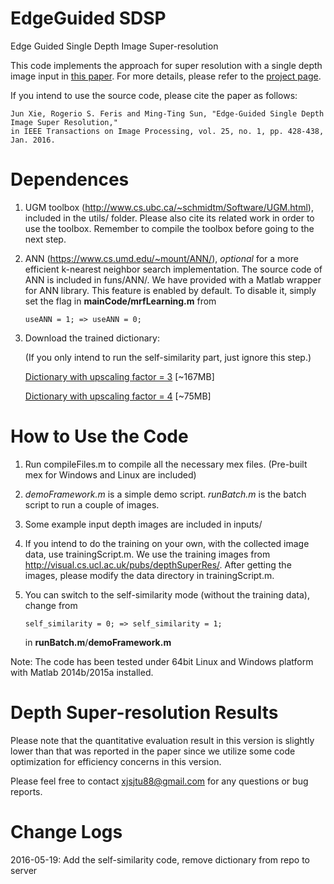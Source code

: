 EdgeGuided SDSP
=======================
Edge Guided Single Depth Image Super-resolution

This code implements the approach for super resolution with a single depth image input in [this paper](http://www.clairexie.org/resources/TIP16.pdf). For more details, please refer to the [project page](http://www.clairexie.org/depth_superresolution/index.html).

If you intend to use the source code, please cite the paper as follows:

```
Jun Xie, Rogerio S. Feris and Ming-Ting Sun, "Edge-Guided Single Depth Image Super Resolution," 
in IEEE Transactions on Image Processing, vol. 25, no. 1, pp. 428-438, Jan. 2016.
```

Dependences
=======================
1. UGM toolbox (http://www.cs.ubc.ca/~schmidtm/Software/UGM.html), included in the utils/ folder. Please also cite its related work in order to use the toolbox. Remember to compile the toolbox before going to the next step. 


2. ANN (https://www.cs.umd.edu/~mount/ANN/), *optional* for a more efficient k-nearest neighbor search implementation. 
The source code of ANN is included in funs/ANN/. We have provided with a Matlab wrapper for ANN library. 
This feature is enabled by default. To disable it, simply set the flag in **mainCode/mrfLearning.m** from
	
	```
	useANN = 1; => useANN = 0;
	```

3. Download the trained dictionary:

	(If you only intend to run the self-similarity part, just ignore this step.)

	[Dictionary with upscaling factor = 3](http://www.clairexie.org/data/dictionaries/patchData_3_high.mat) [~167MB]

	[Dictionary with upscaling factor = 4](http://www.clairexie.org/data/dictionaries/patchData_4_high.mat) [~75MB]


How to Use the Code
=======================
1. Run compileFiles.m to compile all the necessary mex files. (Pre-built mex for Windows and Linux are included)

2. *demoFramework.m* is a simple demo script. *runBatch.m* is the batch script to run a couple of images.

4. Some example input depth images are included in inputs/

5. If you intend to do the training on your own, with the collected image data, use trainingScript.m. 
   We use the training images from http://visual.cs.ucl.ac.uk/pubs/depthSuperRes/. After getting the images, please modify the data directory in trainingScript.m.

6. You can switch to the self-similarity mode (without the training data), change from 

	```
	self_similarity = 0; => self_similarity = 1;
	```

	in **runBatch.m**/**demoFramework.m**

Note: The code has been tested under 64bit Linux and Windows platform with Matlab 2014b/2015a installed. 


Depth Super-resolution Results
=======================
Please note that the quantitative evaluation result in this version is slightly lower than that was reported in the paper since we utilize some code optimization for efficiency concerns in this version. 

Please feel free to contact xjsjtu88@gmail.com for any questions or bug reports.

Change Logs
=======================
2016-05-19: Add the self-similarity code, remove dictionary from repo to server



